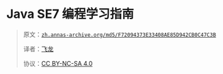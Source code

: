 # Java SE7 编程学习指南

> 原文：[`zh.annas-archive.org/md5/F72094373E33408AE85D942CB0C47C3B`](https://zh.annas-archive.org/md5/F72094373E33408AE85D942CB0C47C3B)
> 
> 译者：[飞龙](https://github.com/wizardforcel)
> 
> 协议：[CC BY-NC-SA 4.0](http://creativecommons.org/licenses/by-nc-sa/4.0/)
